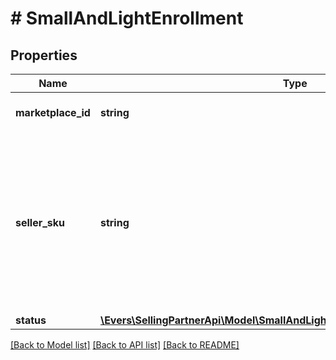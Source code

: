 # # SmallAndLightEnrollment

## Properties

Name | Type | Description | Notes
------------ | ------------- | ------------- | -------------
**marketplace_id** | **string** | A marketplace identifier. |
**seller_sku** | **string** | Identifies an item in the given marketplace. SellerSKU is qualified by the seller&#39;s SellerId, which is included with every operation that you submit. |
**status** | [**\Evers\SellingPartnerApi\Model\SmallAndLight\SmallAndLightEnrollmentStatus**](SmallAndLightEnrollmentStatus.md) |  |

[[Back to Model list]](../../README.md#models) [[Back to API list]](../../README.md#endpoints) [[Back to README]](../../README.md)

